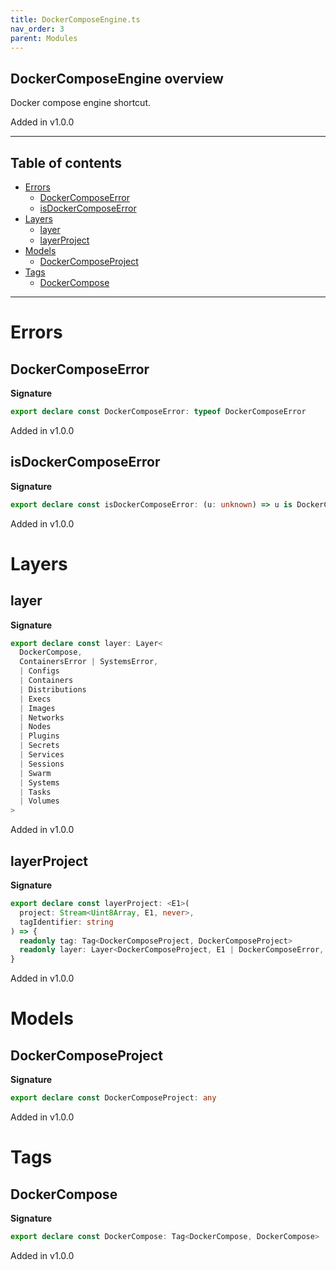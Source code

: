 ```yaml
---
title: DockerComposeEngine.ts
nav_order: 3
parent: Modules
---
```


## DockerComposeEngine overview

Docker compose engine shortcut.

Added in v1.0.0

---

<h2 class="text-delta">Table of contents</h2>

- [Errors](#errors)
  - [DockerComposeError](#dockercomposeerror)
  - [isDockerComposeError](#isdockercomposeerror)
- [Layers](#layers)
  - [layer](#layer)
  - [layerProject](#layerproject)
- [Models](#models)
  - [DockerComposeProject](#dockercomposeproject)
- [Tags](#tags)
  - [DockerCompose](#dockercompose)

---

# Errors

## DockerComposeError

**Signature**

```ts
export declare const DockerComposeError: typeof DockerComposeError
```

Added in v1.0.0

## isDockerComposeError

**Signature**

```ts
export declare const isDockerComposeError: (u: unknown) => u is DockerComposeError
```

Added in v1.0.0

# Layers

## layer

**Signature**

```ts
export declare const layer: Layer<
  DockerCompose,
  ContainersError | SystemsError,
  | Configs
  | Containers
  | Distributions
  | Execs
  | Images
  | Networks
  | Nodes
  | Plugins
  | Secrets
  | Services
  | Sessions
  | Swarm
  | Systems
  | Tasks
  | Volumes
>
```

Added in v1.0.0

## layerProject

**Signature**

```ts
export declare const layerProject: <E1>(
  project: Stream<Uint8Array, E1, never>,
  tagIdentifier: string
) => {
  readonly tag: Tag<DockerComposeProject, DockerComposeProject>
  readonly layer: Layer<DockerComposeProject, E1 | DockerComposeError, DockerCompose>
}
```

Added in v1.0.0

# Models

## DockerComposeProject

**Signature**

```ts
export declare const DockerComposeProject: any
```

Added in v1.0.0

# Tags

## DockerCompose

**Signature**

```ts
export declare const DockerCompose: Tag<DockerCompose, DockerCompose>
```

Added in v1.0.0
